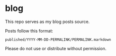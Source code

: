 # blog
This repo serves as my blog posts source.

Posts follow this format:

`published/YYYY-MM-DD-PERMALINK/PERMALINK.markdown`

Please do not use or distribute without permission.